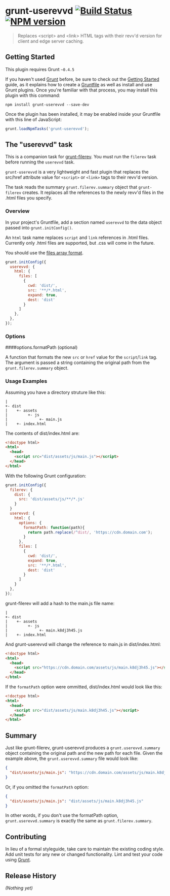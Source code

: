 # grunt-userevvd [![Build Status](http://img.shields.io/travis/kylerush/grunt-userevvd.svg?branch=master)](https://github.com/kylerush/grunt-userevvd) [![NPM version](https://badge.fury.io/js/grunt-userevvd.svg)](http://badge.fury.io/js/grunt-userevvd)

> Replaces &lt;script&gt; and &lt;link&gt; HTML tags with their revv'd version for client and edge server caching.

## Getting Started
This plugin requires Grunt `~0.4.5`

If you haven't used [Grunt](http://gruntjs.com/) before, be sure to check out the [Getting Started](http://gruntjs.com/getting-started) guide, as it explains how to create a [Gruntfile](http://gruntjs.com/sample-gruntfile) as well as install and use Grunt plugins. Once you're familiar with that process, you may install this plugin with this command:

```shell
npm install grunt-userevvd --save-dev
```

Once the plugin has been installed, it may be enabled inside your Gruntfile with this line of JavaScript:

```js
grunt.loadNpmTasks('grunt-userevvd');
```

## The "userevvd" task

This is a companion task for [grunt-filerev](https://github.com/yeoman/grunt-filerev). You must run the `filerev` task before running the `userevvd` task.

`grunt-userevvd` is a very lightweight and fast plugin that replaces the src/href attribute value for `<script>` or `<link>` tags to their revv'd version.

The task reads the summary `grunt.filerev.summary` object that `grunt-filerev` creates. It replaces all the references to the newly revv'd files in the .html files you specify.

### Overview
In your project's Gruntfile, add a section named `userevvd` to the data object passed into `grunt.initConfig()`.

An `html` task name replaces `script` and `link` references in .html files. Currently only .html files are supported, but .css will come in the future.

You should use the [files array format](http://gruntjs.com/configuring-tasks#files-array-format).

```js
grunt.initConfig({
  userevvd: {
    html: {
      files: [
        {
          cwd: 'dist/',
          src: '**/*.html',
          expand: true,
          dest: 'dist'
        }
      ]
    },
  },
});
```

### Options

####options.formatPath (optional)

A function that formats the new `src` or `href` value for the `script`/`link` tag. The argument is passed a string containing the original path from the `grunt.filerev.summary` object.

### Usage Examples

Assuming you have a directory struture like this:

```
|
+- dist
|    +- assets
|         +- js
|              +- main.js
|    +- index.html
```

The contents of dist/index.html are:

```html
<!doctype html>
<html>
  <head>
    <script src="dist/assets/js/main.js"></script>
  </head>
</html>
```

With the following Grunt configuration:

```js
grunt.initConfig({
  filerev: {
    dist: {
      src: 'dist/assets/js/**/*.js'
    }
  }
  userevvd: {
    html: {
      options: {
        formatPath: function(path){
          return path.replace(/^dist/, 'https://cdn.domain.com');
        }
      },
      files: [
        {
          cwd: 'dist/',
          expand: true,
          src: '**/*.html',
          dest: 'dist'
        }
      ]
    }
  },
});
```

grunt-filerev will add a hash to the main.js file name:

```
|
+- dist
|    +- assets
|         +- js
|              +- main.k8dj3h45.js
|    +- index.html
```

And grunt-userevvd will change the reference to main.js in dist/index.html:

```html
<!doctype html>
<html>
  <head>
    <script src="https://cdn.domain.com/assets/js/main.k8dj3h45.js"></script>
  </head>
</html>
```

If the `formatPath` option were ommitted, dist/index.html would look like this:

```html
<!doctype html>
<html>
  <head>
    <script src="dist/assets/js/main.k8dj3h45.js"></script>
  </head>
</html>
```

## Summary

Just like grunt-filerev, grunt-userevvd produces a `grunt.userevvd.summary` object containing the original path and the new path for each file. Given the example above, the `grunt.userevvd.summary` file would look like:

```json
{
  "dist/assets/js/main.js": "https://cdn.domain.com/assets/js/main.k8dj3h45.js"
}
```

Or, if you omitted the `formatPath` option:

```json
{
  "dist/assets/js/main.js": "dist/assets/js/main.k8dj3h45.js"
}
```

In other words, if you don't use the formatPath option, `grunt.userevvd.summary` is exactly the same as `grunt.filerev.summary`.

## Contributing
In lieu of a formal styleguide, take care to maintain the existing coding style. Add unit tests for any new or changed functionality. Lint and test your code using [Grunt](http://gruntjs.com/).

## Release History
_(Nothing yet)_
